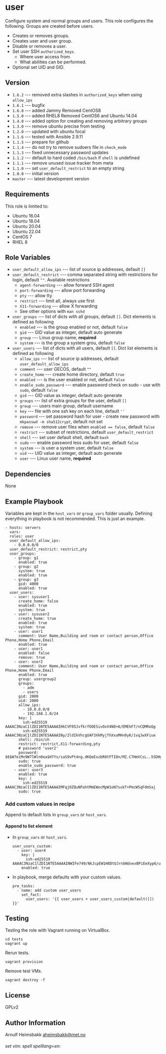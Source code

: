 user
====

Configure system and normal groups and users. This role configures the following. Groups are created before users.

* Creates or removes groups.
* Creates user and user group.
* Disable or removes a user.
* Set user SSH `authorized_keys`.
  * Where user access from.
  * What abilities can be performed.
* Optional set UID and GID.

Version
-------

* `1.6.2` --- removed extra slashes in `authorized_keys` when using `allow_ips`
* `1.6.1` --- bugfix
* `1.6.0` --- added Jammy Removed CentOS8
* `1.5.0` --- added RHEL8 Removed CentOS6 and Ubuntu 14.04
* `1.4.0` --- added option for creating and removing arbitrary groups
* `1.3.0` --- remove ubuntu precise from testing
* `1.2.0` --- updated with ubuntu focal
* `1.1.6` --- tested with Ansible 2.9.11
* `1.1.5` --- prepare for github
* `1.1.4` --- do not try to remove sudoers file in `check_mode`
* `1.1.3` --- fixed unnecessary password updates
* `1.1.2` --- default to hard coded `/bin/bash` if `shell` is undefined
* `1.1.1` --- remove unused issue tracker from meta
* `1.1.0` --- set `user_default_restrict` to an empty string
* `1.0.0` --- initial version
* `master` --- latest development version

Requirements
------------

This role is limited to:

* Ubuntu 16.04
* Ubuntu 18.04
* Ubuntu 20.04
* Ubuntu 22.04
* CentOS 7
* RHEL 8

Role Variables
--------------

* `user_default_allow_ips` --- list of source ip addresses, default `[]`
* `user_default_restrict` --- comma separated string with restrictions for login, default `""`. Available restrictions
    * `agent-forwarding` --- allow forward SSH agent
    * `port-forwarding` --- allow port forwarding
    * `pty` --- allow tty
    * `restrict` --- limit all, always use first
    * `X11-forwarding` --- allow X forwarding
    * See other options with `man sshd`
* `user_groups` --- list of dicts with all groups, default `[]`. Dict elements is defined as following
    * `enabled` --- is the group enabled or not, default `false`
    * `gid` --- GID value as integer, default auto generate
    * `group` --- Linux group name, __required__
    * `system` --- is the group a system grou, default `false`
* `user_users` --- list of dicts with all users, default `[]`. Dict list elements is defined as following
    * `allow_ips` --- list of source ip addresses, default `user_default_allow_ips`
    * `comment` --- user GECOS, default `""`
    * `create_home` --- create home directory, default `true`
    * `enabled` --- is the user enabled or not, default `false`
    * `enable_sudo_password` --- enable password check on sudo - use with `sudo`, default `false`
    * `gid` --- GID value as integer, default auto generate
    * `groups` --- list of extra groups for the user, default `[]`
    * `group` --- users main group, default username
    * `key` --- file with one ssh key on each line, default `''`
    * `password` --- set password hash for user - create new password with `mkpasswd -m sha512crypt`, default not set
    * `remove` --- remove user files when `enabled == false`, default `false`
    * `restrict` --- subset of restrictions, default `user_default_restrict`
    * `shell` --- set user default shell, default `bash`
    * `sudo` --- enable password less sudo for user, default `false`
    * `system` --- is user a system user, default `false`
    * `uid` --- UID value as integer, default auto generate
    * `user` --- Linux user name, __required__

Dependencies
------------

None

Example Playbook
----------------

Variables are kept in the `host_vars` or `group_vars` folder usually. Defining everything in playbook is not recommended. This is just an example.

    - hosts: servers
      vars:
      roles: user
      user_default_allow_ips:
        - 0.0.0.0/0
      user_default_restrict: restrict,pty
      user_groups:
        - group: g1
          enabled: true
        - group: g2
          system: true
          enabled: true
        - group: g3
          gid: 4000
          enabled: true
      user_users:
        - user: sysuser1
          create_home: false
          enabled: true
          system: true
        - user: sysuser2
          create_home: true
          enabled: true
          system: true
        - user: user1
          comment: User Name,Building and room or contact person,Office Phone,Home Phone,Email
          enabled: true
        - user: user1
          enabled: false
          remove: true
        - user: user2
          comment: User Name,Building and room or contact person,Office Phone,Home Phone,Email
          enabled: true
          group: usergroup2
          groups:
            - adm
            - users
          gid: 2000
          uid: 2000
          allow_ips:
            - 10.0.0.0/8
            - 192.168.1.0/24
          key: |
            ssh-ed25519 AAAAC3NzaC1lZDI1NTE5AAAAIHkCVF05JvfkrfOOESivOxV4N8+A/EMEkF7/nCQMRoQg
            ssh-ed25519 AAAAC3NzaC1lZDI1NTE5AAAAINy/2ldIkVhcgUAF3XkMyjfhXxuMHn0yK/1vqJwXFiue
          shell: /bin/sh
          restrict: restrict,X11-forwarding,pty
          # password 'user2'
          password: $6$W7eiMn9W7lWln0ea$H7Ys/saS9vPt4ng.dKQeExzbR8tFTIOn/MZ.C7HmVCsL..5SDHgnX4lvAE6JjQjCou2fcUPgkwQ1qInySeoMp.
          sudo: true
          enable_sudo_password: true
        - user: user3
          enabled: true
          key: |
            ssh-ed25519 AAAAC3NzaC1lZDI1NTE5AAAAIMFqjOZQuNPahtMmEWocMpW1oN7sukT+PmcWSqFdmSaj
          sudo: true

### Add custom values in recipe

Append to default lists in `group_vars` or `host_vars`.

#### Append to list element

* In `group_vars` or `host_vars`.
    ```
    user_users_custom:
      - user: user4
        key: |
          ssh-ed25519 AAAAC3NzaC1lZDI1NTE5AAAAINWIFe749/NkJcpEW1H8DtUJrnbNdvexBPiEeXyp6/uY
        enabled: true
    ```
* In playbook, merge defaults with your custom values.
    ```
    pre_tasks:
      - name: add custom user_users
        set_fact:
          user_users: '{{ user_users + user_users_custom|default([]) }}'
    ```

Testing
-------

Testing the role with Vagrant running on VirtualBox.

    cd tests
    vagrant up

Rerun tests.

    vagrant provision

Remove test VMs.

    vagrant destroy -f

License
-------

GPLv2

Author Information
------------------

Arnulf Heimsbakk <aheimsbakk@met.no>

###### set vim: spell spelllang=en:
